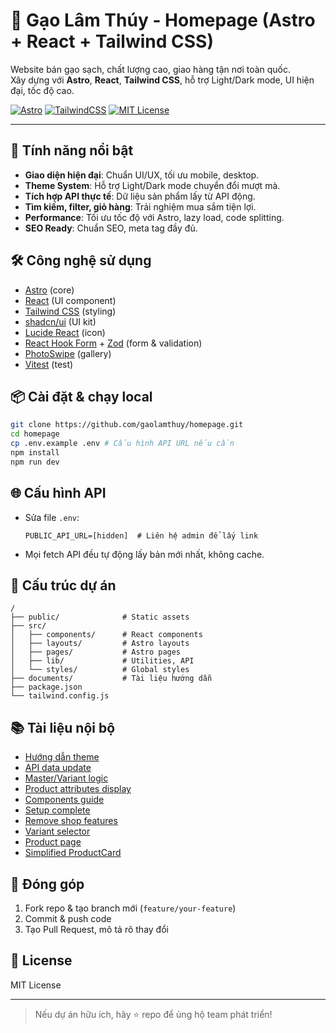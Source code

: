 # 🌾 Gạo Lâm Thúy - Homepage (Astro + React + Tailwind CSS)

Website bán gạo sạch, chất lượng cao, giao hàng tận nơi toàn quốc.  
Xây dựng với **Astro**, **React**, **Tailwind CSS**, hỗ trợ Light/Dark mode, UI hiện đại, tốc độ cao.

[![Astro](https://img.shields.io/badge/Astro-Framework-blueviolet)](https://astro.build/)
[![TailwindCSS](https://img.shields.io/badge/TailwindCSS-Utility--First-38bdf8)](https://tailwindcss.com/)
[![MIT License](https://img.shields.io/badge/license-MIT-green)](./LICENSE)

---

## 🚀 Tính năng nổi bật

- **Giao diện hiện đại**: Chuẩn UI/UX, tối ưu mobile, desktop.
- **Theme System**: Hỗ trợ Light/Dark mode chuyển đổi mượt mà.
- **Tích hợp API thực tế**: Dữ liệu sản phẩm lấy từ API động.
- **Tìm kiếm, filter, giỏ hàng**: Trải nghiệm mua sắm tiện lợi.
- **Performance**: Tối ưu tốc độ với Astro, lazy load, code splitting.
- **SEO Ready**: Chuẩn SEO, meta tag đầy đủ.

## 🛠️ Công nghệ sử dụng

- [Astro](https://astro.build/) (core)
- [React](https://react.dev/) (UI component)
- [Tailwind CSS](https://tailwindcss.com/) (styling)
- [shadcn/ui](https://ui.shadcn.com/) (UI kit)
- [Lucide React](https://lucide.dev/) (icon)
- [React Hook Form](https://react-hook-form.com/) + [Zod](https://zod.dev/) (form & validation)
- [PhotoSwipe](https://photoswipe.com/) (gallery)
- [Vitest](https://vitest.dev/) (test)

## 📦 Cài đặt & chạy local

```bash
git clone https://github.com/gaolamthuy/homepage.git
cd homepage
cp .env.example .env # Cấu hình API URL nếu cần
npm install
npm run dev
```

## 🌐 Cấu hình API

- Sửa file `.env`:
  ```
  PUBLIC_API_URL=[hidden]  # Liên hệ admin để lấy link
  ```
- Mọi fetch API đều tự động lấy bản mới nhất, không cache.

## 📁 Cấu trúc dự án

```
/
├── public/              # Static assets
├── src/
│   ├── components/      # React components
│   ├── layouts/         # Astro layouts
│   ├── pages/           # Astro pages
│   ├── lib/             # Utilities, API
│   └── styles/          # Global styles
├── documents/           # Tài liệu hướng dẫn
├── package.json
└── tailwind.config.js
```

## 📚 Tài liệu nội bộ

- [Hướng dẫn theme](./documents/theme-guide.md)
- [API data update](./documents/api-data-update.md)
- [Master/Variant logic](./documents/master-variant-logic.md)
- [Product attributes display](./documents/product-attributes-display.md)
- [Components guide](./documents/components-guide.md)
- [Setup complete](./documents/setup-complete.md)
- [Remove shop features](./documents/remove-shop-features.md)
- [Variant selector](./documents/variant-selector.md)
- [Product page](./documents/product-page.md)
- [Simplified ProductCard](./documents/simplified-product-card.md)

## 📝 Đóng góp

1. Fork repo & tạo branch mới (`feature/your-feature`)
2. Commit & push code
3. Tạo Pull Request, mô tả rõ thay đổi

## 📄 License

MIT License

---

> Nếu dự án hữu ích, hãy ⭐ repo để ủng hộ team phát triển!
